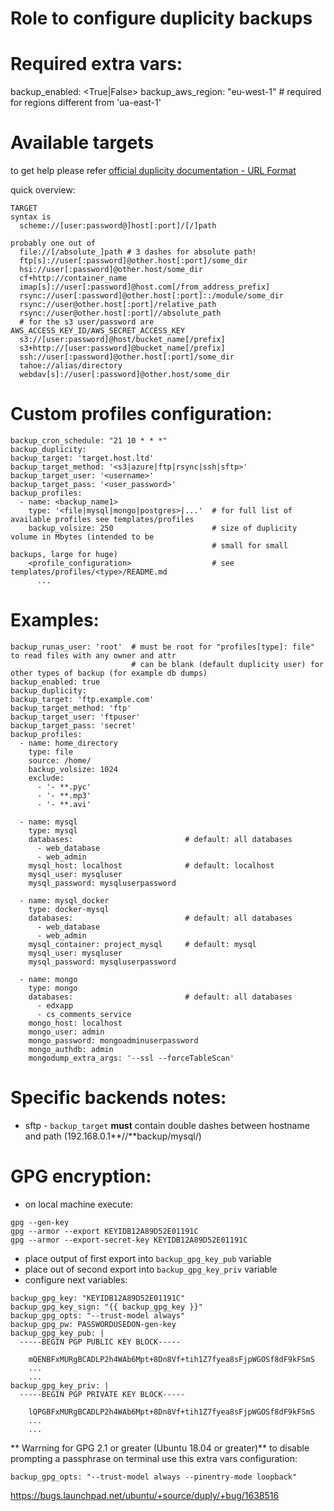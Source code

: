 Role to configure duplicity backups
===================================

Required extra vars:
====================

backup_enabled: <True|False>
backup_aws_region: "eu-west-1" # required for regions different from 'ua-east-1'

Available targets
=================

to get help please refer [official duplicity documentation - URL Format](http://duplicity.nongnu.org/vers7/duplicity.1.html#sect7)

quick overview:

```
TARGET
syntax is
  scheme://[user:password@]host[:port]/[/]path

probably one out of
  file://[/absolute_]path # 3 dashes for absolute path!
  ftp[s]://user[:password]@other.host[:port]/some_dir
  hsi://user[:password]@other.host/some_dir
  cf+http://container_name
  imap[s]://user[:password]@host.com[/from_address_prefix]
  rsync://user[:password]@other.host[:port]::/module/some_dir
  rsync://user@other.host[:port]/relative_path
  rsync://user@other.host[:port]//absolute_path
  # for the s3 user/password are AWS_ACCESS_KEY_ID/AWS_SECRET_ACCESS_KEY
  s3://[user:password]@host/bucket_name[/prefix]
  s3+http://[user:password]@bucket_name[/prefix]
  ssh://user[:password]@other.host[:port]/some_dir
  tahoe://alias/directory
  webdav[s]://user[:password]@other.host/some_dir
```

Custom profiles configuration:
==============================

```
backup_cron_schedule: "21 10 * * *"
backup_duplicity:
backup_target: 'target.host.ltd'
backup_target_method: '<s3|azure|ftp|rsync|ssh|sftp>'
backup_target_user: '<username>'
backup_target_pass: '<user_password>'
backup_profiles:
  - name: <backup_name1>
    type: '<file|mysql|mongo|postgres>|...'  # for full list of available profiles see templates/profiles
    backup_volsize: 250                      # size of duplicity volume in Mbytes (intended to be
                                             # small for small backups, large for huge)
    <profile_configuration>                  # see templates/profiles/<type>/README.md
      ...
```

Examples:
=========
```
backup_runas_user: 'root'  # must be root for "profiles[type]: file" to read files with any owner and attr
                           # can be blank (default duplicity user) for other types of backup (for example db dumps)
backup_enabled: true
backup_duplicity:
backup_target: 'ftp.example.com'
backup_target_method: 'ftp'
backup_target_user: 'ftpuser'
backup_target_pass: 'secret'
backup_profiles:
  - name: home_directory
    type: file
    source: /home/
    backup_volsize: 1024
    exclude:
      - '- **.pyc'
      - '- **.mp3'
      - '- **.avi'

  - name: mysql
    type: mysql
    databases:                         # default: all databases
      - web_database
      - web_admin
    mysql_host: localhost              # default: localhost
    mysql_user: mysqluser
    mysql_password: mysqluserpassword

  - name: mysql_docker
    type: docker-mysql
    databases:                         # default: all databases
      - web_database
      - web_admin
    mysql_container: project_mysql     # default: mysql
    mysql_user: mysqluser
    mysql_password: mysqluserpassword

  - name: mongo
    type: mongo
    databases:                         # default: all databases
      - edxapp
      - cs_comments_service
    mongo_host: localhost
    mongo_user: admin
    mongo_password: mongoadminuserpassword
    mongo_authdb: admin
    mongodump_extra_args: '--ssl --forceTableScan'
```

Specific backends notes:
========================

- sftp - `backup_target` **must** contain double dashes between hostname and path (192.168.0.1**//**backup/mysql/)

GPG encryption:
===============

- on local machine execute:
```
gpg --gen-key
gpg --armor --export KEYIDB12A89D52E01191C
gpg --armor --export-secret-key KEYIDB12A89D52E01191C
```
- place output of first export into `backup_gpg_key_pub` variable
- place out of second export into `backup_gpg_key_priv` variable
- configure next variables:
```
backup_gpg_key: "KEYIDB12A89D52E01191C"
backup_gpg_key_sign: "{{ backup_gpg_key }}"
backup_gpg_opts: "--trust-model always"
backup_gpg_pw: PASSWORDUSEDON-gen-key
backup_gpg_key_pub: |
  -----BEGIN PGP PUBLIC KEY BLOCK-----

    mQENBFxMURgBCADLP2h4WAb6Mpt+8Dn8Vf+tih1Z7fyea8sFjpWGOSf8dF9kFSmS
    ...
    ...
backup_gpg_key_priv: |
  -----BEGIN PGP PRIVATE KEY BLOCK-----

    lQPGBFxMURgBCADLP2h4WAb6Mpt+8Dn8Vf+tih1Z7fyea8sFjpWGOSf8dF9kFSmS
    ...
    ...
```

** Warrning for GPG 2.1 or greater (Ubuntu 18.04 or greater)**
to disable prompting a passphrase on terminal use this extra vars configuration:
```
backup_gpg_opts: "--trust-model always --pinentry-mode loopback"
```
https://bugs.launchpad.net/ubuntu/+source/duply/+bug/1638516
